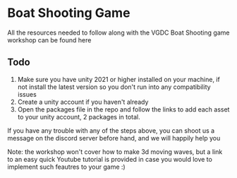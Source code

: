 # Boat Shooting Game
All the resources needed to follow along with the VGDC Boat Shooting game workshop can be found here

## Todo
1) Make sure you have unity 2021 or higher installed on your machine, if not install the latest version so you don't run into any compatibility issues
2) Create a unity account if you haven't already 
3) Open the packages file in the repo and follow the links to add each asset to your unity account, 2 packages in total.

If you have any trouble with any of the steps above, you can shoot us a message on the discord server before hand, and we will happily help you


Note: the workshop won't cover how to make 3d moving waves, but a link to an easy quick Youtube tutorial is provided in case you would love to implement such feautres to your game :)